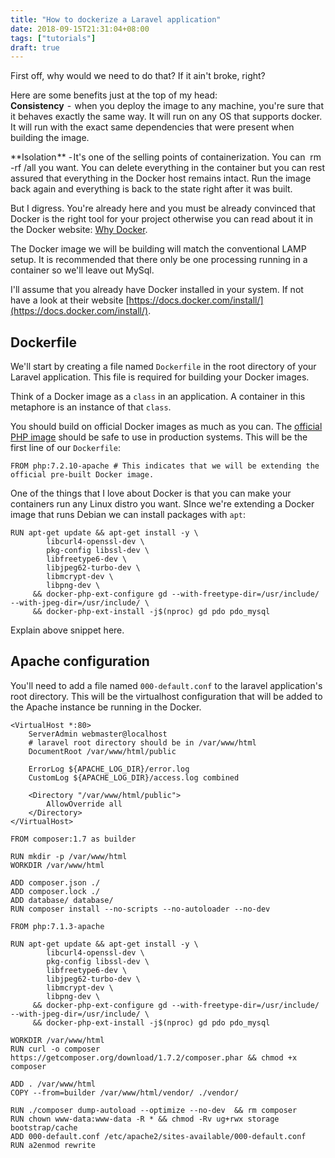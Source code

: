 ```yaml
---
title: "How to dockerize a Laravel application"
date: 2018-09-15T21:31:04+08:00
tags: ["tutorials"]
draft: true
---
```

First off, why would we need to do that? If it ain't broke, right?  

Here are some benefits just at the top of my head:  
**Consistency**  -  when you deploy the image to any machine, you're sure that it 
behaves exactly the same way. It will run on any OS that supports docker. It will run with the exact 
same dependencies that were present when building the image.

**Isolation ** - It's one of the selling points of containerization. You can
 rm -rf /all you want. You can delete everything in the container but you 
can rest assured that everything in the Docker host remains intact. Run the 
image back again and everything is back to the state right after it was built.

But I digress. You're already here and you must be already convinced that 
Docker is the right tool for your project otherwise you can read about it 
in the Docker website: [Why Docker](https://www.docker.com/why-docker).

The Docker image we will be building will match the conventional LAMP 
setup. It is recommended that there only be one processing running 
in a container so we'll leave out MySql.

I'll assume that you already have Docker installed in your system. 
If not have a look at their website 
[https://docs.docker.com/install/](https://docs.docker.com/install/).

## Dockerfile
We'll start by creating a file named `Dockerfile` in the root directory 
of your Laravel application. This file is required for building your
Docker images. 

Think of a Docker image as a `class` in an application. A container 
in this metaphore is an instance of that `class`.

You should build on official Docker images as much as you can. The [official
PHP image](https://hub.docker.com/_/php/) should be safe to use in production systems.
This will be the first line of our `Dockerfile`:
```
FROM php:7.2.10-apache # This indicates that we will be extending the official pre-built Docker image.
```
One of the things that I love about Docker is that you can make your 
containers run any Linux distro you want. SInce we're extending a Docker 
image that runs Debian we can install packages with `apt`:
```
RUN apt-get update && apt-get install -y \
        libcurl4-openssl-dev \
        pkg-config libssl-dev \
        libfreetype6-dev \
        libjpeg62-turbo-dev \
        libmcrypt-dev \
        libpng-dev \
     && docker-php-ext-configure gd --with-freetype-dir=/usr/include/ --with-jpeg-dir=/usr/include/ \
     && docker-php-ext-install -j$(nproc) gd pdo pdo_mysql
```
Explain above snippet here.

## Apache configuration
You'll need to add a file named `000-default.conf` to the laravel application's root directory.
This will be the virtualhost configuration that will be added to the Apache instance be running in the Docker.
```
<VirtualHost *:80>
    ServerAdmin webmaster@localhost
    # laravel root directory should be in /var/www/html
    DocumentRoot /var/www/html/public

    ErrorLog ${APACHE_LOG_DIR}/error.log
    CustomLog ${APACHE_LOG_DIR}/access.log combined

    <Directory "/var/www/html/public">
        AllowOverride all
    </Directory>
</VirtualHost>

```

```
FROM composer:1.7 as builder

RUN mkdir -p /var/www/html
WORKDIR /var/www/html

ADD composer.json ./
ADD composer.lock ./
ADD database/ database/
RUN composer install --no-scripts --no-autoloader --no-dev

FROM php:7.1.3-apache

RUN apt-get update && apt-get install -y \
        libcurl4-openssl-dev \
        pkg-config libssl-dev \
        libfreetype6-dev \
        libjpeg62-turbo-dev \
        libmcrypt-dev \
        libpng-dev \
     && docker-php-ext-configure gd --with-freetype-dir=/usr/include/ --with-jpeg-dir=/usr/include/ \
     && docker-php-ext-install -j$(nproc) gd pdo pdo_mysql

WORKDIR /var/www/html
RUN curl -o composer https://getcomposer.org/download/1.7.2/composer.phar && chmod +x composer

ADD . /var/www/html
COPY --from=builder /var/www/html/vendor/ ./vendor/

RUN ./composer dump-autoload --optimize --no-dev  && rm composer
RUN chown www-data:www-data -R * && chmod -Rv ug+rwx storage bootstrap/cache
ADD 000-default.conf /etc/apache2/sites-available/000-default.conf
RUN a2enmod rewrite


```
